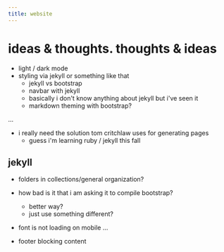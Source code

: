 ```yaml
---
title: website
---
```


# ideas & thoughts. thoughts & ideas


- light / dark mode
- styling via jekyll or something like that
  - jekyll vs bootstrap
  - navbar with jekyll
  - basically i don't know anything about jekyll but i've seen it
  - markdown theming with bootstrap?

...

- i really need the solution tom critchlaw uses for generating pages
  - guess i'm learning ruby / jekyll this fall

## jekyll
- folders in collections/general organization?
- how bad is it that i am asking it to compile bootstrap?
  - better way?
  - just use something different?

- font is not loading on mobile ... 
- footer blocking content
